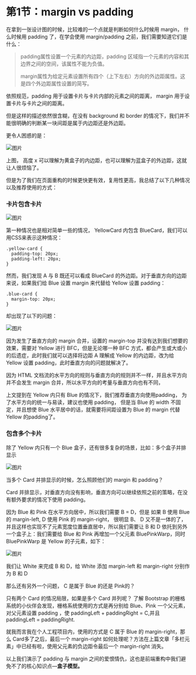 # 第1节：margin vs padding

在拿到一张设计图的时候，比较难的一个点就是判断如何什么时候用 margin， 什么时候用 padding 了，在学会使用 margin/padding 之前，我们需要知道它们是什么：

> padding属性设置一个元素的内边距，padding 区域指一个元素的内容和其边界之间的空间，该属性不能为负值。
>
> margin属性为给定元素设置所有四个（上下左右）方向的外边距属性。这是四个外边距属性设置的简写。

依照规范，padding 用于设置卡片与卡片内部的元素之间的距离， margin 用于设置卡片与卡片之间的距离。

但是这样的描述依然很含糊，在没有 background 和 border 的情况下，我们并不能很明确的判断某一块间距是属于内边距还是外边距。

更令人困惑的是：

![图片](https://uploader.shimo.im/f/C32jA4OIV6cmLi1U.png!thumbnail)

上图， 高度 x 可以理解为黄盒子的内边距，也可以理解为蓝盒子的外边距，这就让人很烦恼了。

但是为了我们在页面重构的时候更快更有效，复用性更高，我总结了以下几种情况以及推荐使用的方式：

### 卡片包含卡片

![图片](https://uploader.shimo.im/f/29G0UyEvSggr5ugY.png!thumbnail)

第一种情况也是相对简单一些的情况， YellowCard 内包含 BlueCard，我们可以用CSS来表示这种情况：

```
.yellow-card {
  padding-top: 20px;
  padding-left: 20px;
}
```

然而，我们发现 A 与 B 既还可以看成 BlueCard 的外边距。对于垂直方向的边距来说，如果我们给 Blue 设置 margin 来代替给 Yellow 设置 padding：

```
.blue-card {
  margin-top: 20px;
}
```

却出现了以下的问题：

![图片](https://uploader.shimo.im/f/QdLop4az5XkQPPic.png!thumbnail)

因为发生了垂直方向的 margin 合并，设置的 margin-top 并没有达到我们想要的效果，需要对 Yellow 进行 BFC，但是无论哪一种 BFC 方式，都会产生或大或小的后遗症，此时我们就可以选择将边距 A 理解成 Yellow 的内边距，改为给 Yellow 设置 padding，此时垂直方向的问题就解决了。

因为 HTML 文档流的水平方向的规则与垂直方向的规则并不一样，并且水平方向并不会发生 margin 合并，所以水平方向的考量与垂直方向也有不同，

上文提到在 Yellow 内只有 Blue 的情况下，我们推荐垂直方向使用padding， 为了水平方向的统一与易读，建议也使用 padding， 但是当 Blue 的 width 不固定，并且想使 Blue 水平居中的话，就需要将间距设置为 Blue 的 margin 代替 Yellow 的padding了。

### 包含多个卡片

 除了 Yellow 内只有一个 Blue 盒子，还有很多复杂的场景，比如：多个盒子并排显示

![图片](https://uploader.shimo.im/f/SSE67gJTo64Myg60.png!thumbnail)

当多个 Card 并排显示的时候，怎么照顾他们的 margin 和 padding？

Card 并排显示，对垂直方向没有影响，垂直方向可以继续依照之前的策略，在没有额外要求的情况下使用 padding。

因为 Blue 和 Pink 在水平方向居中，所以我们需要 B = D，但是 如果 B 使用 Blue 的 margin-left, D 使用 Pink 的 margin-right， 很明显 B、 D 又不是一体的了，并且这样也实现不了元素宽度位置垂直居中，所以我们需要让 B 和 D 依托到另外一个盒子上：我们需要给 Blue 和 Pink 再增加一个父元素 BluePinkWarp，同时 BluePinkWarp 是 Yellow 的子元素，如下：

![图片](https://uploader.shimo.im/f/ZSdAMAiv4Zg4fs2U.png!thumbnail)

我们让 White 来完成 B 和 D，给 White 添加 margin-left 和 margin-right 分别作为 B 和 D

那么还有另外一个问题， C 是属于 Blue 的还是 Pink的？

只有两个 Card 的情况局限，如果是多个 Card 并列呢？ 了解 Bootstrap 的栅格系统的小伙伴会发现，栅格系统使用的方式是再分别给 Blue、Pink 一个父元素，对父元素设置 padding ，使 paddingLeft + paddingRight = C,并且 paddingLeft = paddingRight.

就我而言我在个人工程项目内，使用的方式是 C 属于  Blue 的 margin-right，那么 Card多了之后，最后一个 margin-right 如何处理呢？方法在上篇文章「多栏元素」中已经有啦，使用父元素的负边距令最后一个 margin-right 消失。

以上我们演示了 padding 与 margin 之间的爱恨情仇，这也是前端重构中我们避免不了的核心知识点—**盒子模型。**